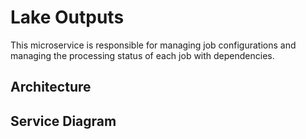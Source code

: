 
# Lake Outputs

This microservice is responsible for managing job configurations and managing the processing status of each job with dependencies.


## Architecture


## Service Diagram
